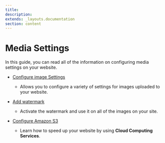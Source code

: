 ```yaml
---
title:
description:
extends: _layouts.documentation
section: content
---
```


# Media Settings

In this guide, you can read all of the information on configuring media settings on your website.

*   [Configure image Settings](Media-settings-configure-image-settings.md)

    -  Allows you to configure a variety of settings for images uploaded to your website.

*   [Add watermark](Media-settings-add-watermark.md)

     -    Activate the watermark and use it on all of the images on your site.

*   [Configure Amazon S3](Media-settings-amazon-s3.md)

     -  Learn how to speed up your website by using **Cloud Computing Services**.

